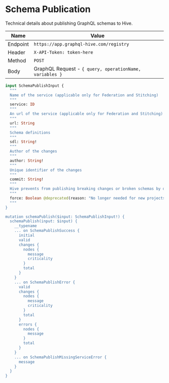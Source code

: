 # Schema Publication

Technical details about publishing GraphQL schemas to Hive.

| Name     | Value                                                   |
| -------- | ------------------------------------------------------- |
| Endpoint | `https://app.graphql-hive.com/registry`                 |
| Header   | `X-API-Token: token-here`                               |
| Method   | `POST`                                                  |
| Body     | GraphQL Request - `{ query, operationName, variables }` |

```graphql
input SchemaPublishInput {
  """
  Name of the service (applicable only for Federation and Stitching)
  """
  service: ID
  """
  An url of the service (applicable only for Federation and Stitching)
  """
  url: String
  """
  Schema definitions
  """
  sdl: String!
  """
  Author of the changes
  """
  author: String!
  """
  Unique identifier of the changes
  """
  commit: String!
  """
  Hive prevents from publishing breaking changes or broken schemas by default, use this flag to override this behavior.
  """
  force: Boolean @deprecated(reason: "No longer needed for new projects")
  """
}

mutation schemaPublish($input: SchemaPublishInput!) {
  schemaPublish(input: $input) {
    __typename
    ... on SchemaPublishSuccess {
      initial
      valid
      changes {
        nodes {
          message
          criticality
        }
        total
      }
    }
    ... on SchemaPublishError {
      valid
      changes {
        nodes {
          message
          criticality
        }
        total
      }
      errors {
        nodes {
          message
        }
        total
      }
    }
    ... on SchemaPublishMissingServiceError {
      message
    }
  }
}
```
